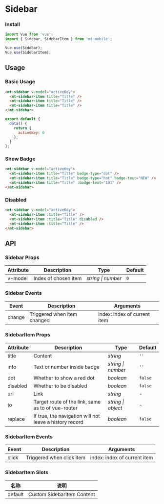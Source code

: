 # Sidebar

### Install

``` javascript
import Vue from 'vue';
import { Sidebar, SidebarItem } from 'mt-mobile';

Vue.use(Sidebar);
Vue.use(SidebarItem);
```

## Usage

### Basic Usage

```html
<mt-sidebar v-model="activeKey">
  <mt-sidebar-item title="Title" />
  <mt-sidebar-item title="Title" />
  <mt-sidebar-item title="Title" />
</mt-sidebar>
```

``` javascript
export default {
  data() {
    return {
      activeKey: 0
    };
  }
};
```

### Show Badge

```html
<mt-sidebar v-model="activeKey">
  <mt-sidebar-item title="Title" badge-type="dot" />
  <mt-sidebar-item title="Title" badge-type="hot" badge-text="NEW" />
  <mt-sidebar-item title="Title" :badge-text="101" />
</mt-sidebar>
```

### Disabled

```html
<mt-sidebar v-model="activeKey">
  <mt-sidebar-item :title="Title" />
  <mt-sidebar-item :title="Title" disabled />
  <mt-sidebar-item :title="Title" />
</mt-sidebar>
```

## API

### Sidebar Props

| Attribute | Description | Type | Default |
|------|------|------|------|
| v-model | Index of chosen item | *string \| number* | `0` |

### Sidebar Events

| Event | Description | Arguments |
|------|------|------|
| change | Triggered when item changed | index: index of current item |

### SidebarItem Props

| Attribute | Description | Type | Default |
|------|------|------|------|
| title | Content | *string* | `''` |
| info | Text or number inside badge | *string \| number* | `''` |
| dot | Whether to show a red dot | *boolean* | `false` |
| disabled | Whether to be disabled | *boolean* | `false` |
| url | Link | *string* | - |
| to | Target route of the link, same as to of vue-router | *string \| object* | - |
| replace | If true, the navigation will not leave a history record | *boolean* | `false` |

### SidebarItem Events

| Event | Description | Arguments |
|------|------|------|
| click | Triggered when click item | index: index of current item |

### SidebarItem Slots

| 名称 | 说明 |
|------|------|
| default | Custom SidebarItem Content |
